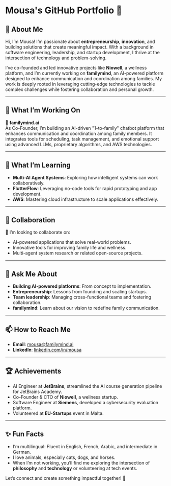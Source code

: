 # Mousa's GitHub Portfolio 🌟

## 👋 About Me  
Hi, I’m Mousa! I’m passionate about **entrepreneurship**, **innovation**, and building solutions that create meaningful impact. With a background in software engineering, leadership, and startup development, I thrive at the intersection of technology and problem-solving.  

I’ve co-founded and led innovative projects like **Niowell**, a wellness platform, and I’m currently working on **familymind**, an AI-powered platform designed to enhance communication and coordination among families. My work is deeply rooted in leveraging cutting-edge technologies to tackle complex challenges while fostering collaboration and personal growth.  

---

## 🌟 What I’m Working On  
🔭 **familymind.ai**  
As Co-Founder, I’m building an AI-driven "1-to-family" chatbot platform that enhances communication and coordination among family members. It integrates tools for scheduling, task management, and emotional support using advanced LLMs, proprietary algorithms, and AWS technologies.

---

## 🌱 What I’m Learning  
- **Multi-AI Agent Systems**: Exploring how intelligent systems can work collaboratively.  
- **FlutterFlow**: Leveraging no-code tools for rapid prototyping and app development.  
- **AWS**: Mastering cloud infrastructure to scale applications effectively.  

---

## 🤝 Collaboration  
👯 I’m looking to collaborate on:  
- AI-powered applications that solve real-world problems.  
- Innovative tools for improving family life and wellness.  
- Multi-agent system research or related open-source projects.  

---

## 💬 Ask Me About  
- **Building AI-powered platforms**: From concept to implementation.  
- **Entrepreneurship**: Lessons from founding and scaling startups.  
- **Team leadership**: Managing cross-functional teams and fostering collaboration.  
- **familymind**: Learn about our vision to redefine family communication.  

---

## 📫 How to Reach Me  
- **Email**: mousa@familymind.ai 
- **LinkedIn**: [linkedin.com/in/mousa](https://www.linkedin.com/in/mousa-abdelmaksoud/)

---

## 🏆 Achievements  
- AI Engineer at **JetBrains**, streamlined the AI course generation pipeline for JetBrains Academy.
- Co-Founder & CTO of **Niowell**, a wellness startup.  
- Software Engineer at **Siemens**, developed a cybersecurity evaluation platform.  
- Volunteered at **EU-Startups** event in Malta.  

---

## ✨ Fun Facts  
- I’m multilingual: Fluent in English, French, Arabic, and intermediate in German.  
- I love animals, especially cats, dogs, and horses.  
- When I’m not working, you’ll find me exploring the intersection of **philosophy** and **technology** or volunteering at tech events.  

Let’s connect and create something impactful together! 🚀

